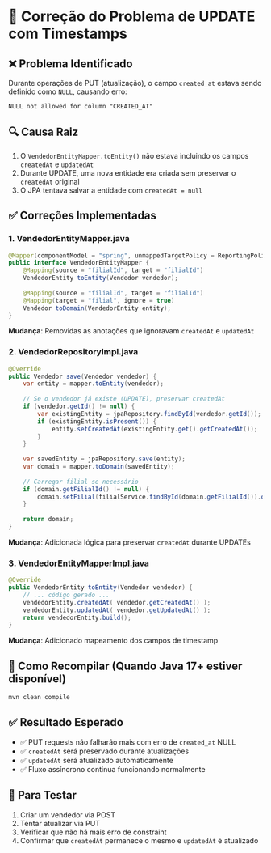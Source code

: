 # 🔧 Correção do Problema de UPDATE com Timestamps

## ❌ **Problema Identificado**
Durante operações de PUT (atualização), o campo `created_at` estava sendo definido como `NULL`, causando erro:
```
NULL not allowed for column "CREATED_AT"
```

## 🔍 **Causa Raiz**
1. O `VendedorEntityMapper.toEntity()` não estava incluindo os campos `createdAt` e `updatedAt`
2. Durante UPDATE, uma nova entidade era criada sem preservar o `createdAt` original
3. O JPA tentava salvar a entidade com `createdAt = null`

## ✅ **Correções Implementadas**

### 1. **VendedorEntityMapper.java**
```java
@Mapper(componentModel = "spring", unmappedTargetPolicy = ReportingPolicy.IGNORE)
public interface VendedorEntityMapper {
    @Mapping(source = "filialId", target = "filialId")
    VendedorEntity toEntity(Vendedor vendedor);
    
    @Mapping(source = "filialId", target = "filialId")
    @Mapping(target = "filial", ignore = true)
    Vendedor toDomain(VendedorEntity entity);
}
```
**Mudança**: Removidas as anotações que ignoravam `createdAt` e `updatedAt`

### 2. **VendedorRepositoryImpl.java**
```java
@Override
public Vendedor save(Vendedor vendedor) {
    var entity = mapper.toEntity(vendedor);
    
    // Se o vendedor já existe (UPDATE), preservar createdAt
    if (vendedor.getId() != null) {
        var existingEntity = jpaRepository.findById(vendedor.getId());
        if (existingEntity.isPresent()) {
            entity.setCreatedAt(existingEntity.get().getCreatedAt());
        }
    }
    
    var savedEntity = jpaRepository.save(entity);
    var domain = mapper.toDomain(savedEntity);
    
    // Carregar filial se necessário
    if (domain.getFilialId() != null) {
        domain.setFilial(filialService.findById(domain.getFilialId()).orElse(null));
    }
    
    return domain;
}
```
**Mudança**: Adicionada lógica para preservar `createdAt` durante UPDATEs

### 3. **VendedorEntityMapperImpl.java**
```java
@Override
public VendedorEntity toEntity(Vendedor vendedor) {
    // ... código gerado ...
    vendedorEntity.createdAt( vendedor.getCreatedAt() );
    vendedorEntity.updatedAt( vendedor.getUpdatedAt() );
    return vendedorEntity.build();
}
```
**Mudança**: Adicionado mapeamento dos campos de timestamp

## 🚀 **Como Recompilar (Quando Java 17+ estiver disponível)**
```bash
mvn clean compile
```

## ✅ **Resultado Esperado**
- ✅ PUT requests não falharão mais com erro de `created_at` NULL
- ✅ `createdAt` será preservado durante atualizações
- ✅ `updatedAt` será atualizado automaticamente
- ✅ Fluxo assíncrono continua funcionando normalmente

## 🧪 **Para Testar**
1. Criar um vendedor via POST
2. Tentar atualizar via PUT
3. Verificar que não há mais erro de constraint
4. Confirmar que `createdAt` permanece o mesmo e `updatedAt` é atualizado
